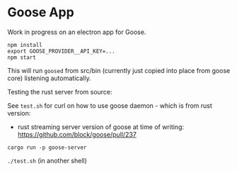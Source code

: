# Goose App

Work in progress on an electron app for Goose. 

```
npm install
export GOOSE_PROVIDER__API_KEY=...
npm start
```

This will run `goosed` from src/bin (currently just copied into place from goose core) listening automatically.

Testing the rust server from source:

See `test.sh` for curl on how to use goose daemon - which is from rust version:

* rust streaming server version of goose at time of writing: https://github.com/block/goose/pull/237

`cargo run -p goose-server`

`./test.sh` (in another shell)